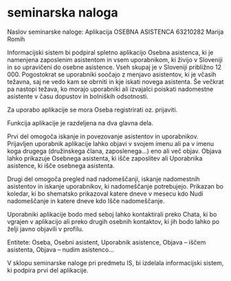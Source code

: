 # seminarska naloga

Naslov seminarske naloge: Aplikacija OSEBNA ASISTENCA
63210282 Marija Romih

Informacijski sistem bi podpiral spletno aplikacijo Osebna asistenca, ki je namenjena zaposlenim asistentom in vsem uporabnikom, ki živijo v Sloveniji in so upravičeni do osebne asistence. Vseh skupaj je v Sloveniji približno 12 000. Pogostokrat se uporabniki soočajo z menjavo asistentov, ki je včasih težavna, saj ne vedo kam se obrniti in kje iskati novega asistenta. Še večkrat pa nastopi težava, ko morajo uporabniki ali izvajalci poiskati nadomestne asistente v času dopustov in bolniških odsotnosti.

Za uporabo aplikacije se mora Oseba registrirati oz. prijaviti.

Funkcija aplikacije je razdeljena na dva glavna dela.

Prvi del omogoča iskanje in povezovanje asistentov in uporabnikov.
Prijavljen uporabnik aplikacije lahko objavi v svojem imenu ali pa v imenu koga drugega (družinskega člana, zaposlenega…) eno ali več objav. Objava lahko prikazuje Osebnega asistenta, ki išče zaposlitev ali Uporabnika asistence, ki išče osebnega asistenta.

Drugi del omogoča pregled nad nadomeščanji, iskanje nadomestnih asistentov in iskanje uporabnikov, ki nadomeščanje potrebujejo. Prikazan bo koledar, ki bo shematsko prikazoval katere dneve v mesecu kdo Nudi nadomeščanje in katere dneve kdo Išče nadomeščanje.

Uporabniki aplikacije bodo med seboj lahko kontaktirali preko Chata, ki bo vgrajen v aplikacijo ali preko drugih osebnih kontaktov, ki jih bodo lahko po želji javno objavili v profilu.

Entitete: Oseba, Osebni asistent, Uporabnik asistence, Objava – iščem asistenta, Objava – nudim asistenco…

V sklopu seminarske naloge pri predmetu IS, bi izdelala informacijski sistem, ki podpira prvi del aplikacije.

